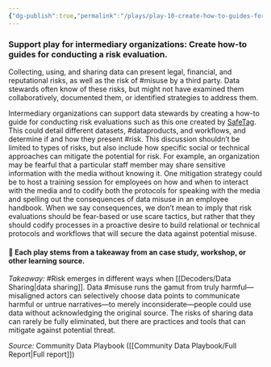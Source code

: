 ```yaml
---
{"dg-publish":true,"permalink":"/plays/play-10-create-how-to-guides-for-discussing-risk-and-developing-mitigation-strategies/","tags":["collection","usability","documentation"]}
---
```


### **Support play for intermediary organizations: Create how-to guides for conducting a risk evaluation.** 
Collecting, using, and sharing data can present legal, financial, and reputational risks, as well as the risk of #misuse by a third party. Data stewards often know of these risks, but might not have examined them collaboratively, documented them, or identified strategies to address them. 

Intermediary organizations can support data stewards by creating a how-to guide for conducting risk evaluations such as this one created by [SafeTag](https://safetag.org/methods/data_assessment/). This could detail different datasets, #dataproducts, and workflows, and determine if and how they present #risk. This discussion shouldn’t be limited to types of risks, but also include how specific social or technical approaches can mitigate the potential for risk. For example, an organization may be fearful that a particular staff member may share sensitive information with the media without knowing it. One mitigation strategy could be to host a training session for employees on how and when to interact with the media and to codify both the protocols for speaking with the media and spelling out the consequences of data misuse in an employee handbook. When we say consequences, we don’t mean to imply that risk evaluations should be fear-based or use scare tactics, but rather that they should codify processes in a proactive desire to build relational or technical protocols and workflows that will secure the data against potential misuse.


#### 🌱 Each play stems from a takeaway from an case study, workshop, or other learning source. 

*Takeaway:* #Risk emerges in different ways when [[Decoders/Data Sharing\|data sharing]]. 
Data #misuse runs the gamut from truly harmful—misaligned actors can selectively choose data points to communicate harmful or untrue narratives—to merely inconsiderate—people could use data without acknowledging the original source. The risks of sharing data can rarely be fully eliminated, but there are practices and tools that can mitigate against potential threat.

*Source:* Community Data Playbook ([[Community Data Playbook/Full Report\|Full report]])